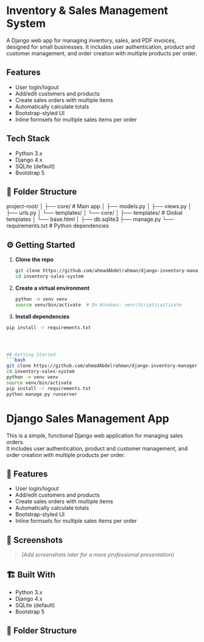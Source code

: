 # Inventory & Sales Management System

A Django web app for managing inventory, sales, and PDF invoices, designed for small businesses. 
It includes user authentication, product and customer management, and order creation with multiple products per order.

## Features
- User login/logout
- Add/edit customers and products
- Create sales orders with multiple items
- Automatically calculate totals
- Bootstrap-styled UI
- Inline formsets for multiple sales items per order

## Tech Stack
- Python 3.x
- Django 4.x
- SQLite (default)
- Bootstrap 5

## 📂 Folder Structure

project-root/
│
├── core/ # Main app
│ ├── models.py
│ ├── views.py
│ ├── urls.py
│ └── templates/
│ └── core/
│
├── templates/ # Global templates
│ └── base.html
│
├── db.sqlite3
├── manage.py
└── requirements.txt # Python dependencies

## ⚙️ Getting Started

1. **Clone the repo**  
    ```bash
    git clone https://github.com/ahmadAbdelrahman/django-inventory-manager
    cd inventory-sales-system
    
2. **Create a virtual environment**
    ```bash
    python -m venv venv
    source venv/bin/activate  # On Windows: venv\Scripts\activate
    
3. **Install dependencies**
```bash
pip install -r requirements.txt




## Getting Started
```bash
git clone https://github.com/ahmadAbdelrahman/django-inventory-manager
cd inventory-sales-system
python -m venv venv
source venv/bin/activate
pip install -r requirements.txt
python manage.py runserver
```

# Django Sales Management App

This is a simple, functional Django web application for managing sales orders.  
It includes user authentication, product and customer management, and order creation with multiple products per order.

## 🚀 Features

- User login/logout
- Add/edit customers and products
- Create sales orders with multiple items
- Automatically calculate totals
- Bootstrap-styled UI
- Inline formsets for multiple sales items per order

## 📸 Screenshots

> _(Add screenshots later for a more professional presentation)_

## 🏗️ Built With

- Python 3.x
- Django 4.x
- SQLite (default)
- Bootstrap 5

## 📂 Folder Structure